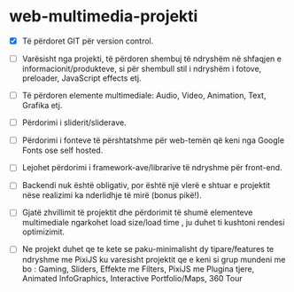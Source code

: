 # web-multimedia-projekti
 
- [x] Të përdoret GIT për version control.

- [ ] Varësisht nga projekti, të përdoren shembuj të ndryshëm në shfaqjen e informacionit/produkteve, si për shembull stil i ndryshëm i  fotove, preloader, JavaScript effects etj.

- [ ] Të përdoren elemente multimediale: Audio, Video, Animation, Text, Grafika etj.

- [ ] Përdorimi i sliderit/sliderave.

- [ ] Përdorimi i fonteve të përshtatshme për web-temën që keni nga Google Fonts ose self hosted.

- [ ] Lejohet përdorimi i framework-ave/librarive të ndryshme për front-end.

- [ ] Backendi nuk është obligativ, por është një vlerë e shtuar e projektit nëse realizimi ka nderlidhje të mirë (bonus pikë!).

- [ ] Gjatë zhvillimit të projektit dhe përdorimit të shumë elementeve multimediale ngarkohet load size/load time , ju duhet ti kushtoni rendesi optimizimit.

- [ ] Ne projekt duhet qe te kete se paku-minimalisht dy tipare/features te ndryshme me PixiJS ku varesisht projektit qe e keni si grup mundeni me bo : Gaming, Sliders, Effekte me Filters, PixiJS me Plugina tjere, Animated InfoGraphics, Interactive Portfolio/Maps, 360 Tour 
